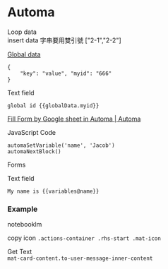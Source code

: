 # Automa

Loop data  
insert data 字串要用雙引號
["2-1","2-2"]


[Global data](https://docs.automa.site/workflow/global-data.html)  
```
{
	"key": "value", "myid": "666"
}
```

Text field
```
global id {{globalData.myid}}  
```


[Fill Form by Google sheet in Automa | Automa](https://www.youtube.com/watch?v=Zuk6fBc2EjE&list=PLBW9VlVpFr4y3NkZjp0O5SsUMAnwaX171&index=3)

JavaScript Code  

```
automaSetVariable('name', 'Jacob')
automaNextBlock()
```

Forms  

Text field
```
My name is {{variables@name}}
```


### Example

notebooklm

copy icon
`.actions-container .rhs-start .mat-icon`

Get Text  
`mat-card-content.to-user-message-inner-content`
